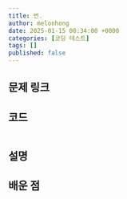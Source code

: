 ```yaml
---
title: 번.
author: melonhong
date: 2025-01-15 00:34:00 +0000
categories: [코딩 테스트]
tags: []
published: false
---
```


## 문제 링크
[](https://www.acmicpc.net/problem/)


## 코드

```c++

```


## 설명


## 배운 점
